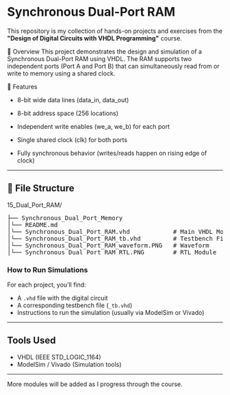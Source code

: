 # Synchronous Dual-Port RAM

This repository is my collection of hands-on projects and exercises from the **"Design of Digital Circuits with VHDL Programming"** course.

🧠 Overview
This project demonstrates the design and simulation of a Synchronous Dual-Port RAM using VHDL. The RAM supports two independent ports (Port A and Port B) that can simultaneously read from or write to memory using a shared clock.

🧩 Features
- 8-bit wide data lines (data_in, data_out)
 
- 8-bit address space (256 locations)

- Independent write enables (we_a, we_b) for each port

- Single shared clock (clk) for both ports

- Fully synchronous behavior (writes/reads happen on rising edge of clock)

---
## 📁 File Structure

15_Dual_Port_RAM/
<pre>
├── Synchronous_Dual_Port_Memory
│└── README.md
│└── Synchronous_Dual_Port_RAM.vhd            # Main VHDL Module
│└── Synchronous_Dual_Port_RAM_tb.vhd         # Testbench File
│└── Synchronous_Dual_Port_RAM_waveform.PNG   # Waveform
│└── Synchronous_Dual_Port_RAM_RTL.PNG        # RTL Module
</pre>

### How to Run Simulations

For each project, you’ll find:
- A `.vhd` file with the digital circuit
- A corresponding testbench file (`_tb.vhd`)
- Instructions to run the simulation (usually via ModelSim or Vivado)

---

## Tools Used
- VHDL (IEEE STD_LOGIC_1164)
- ModelSim / Vivado (Simulation tools)

---

More modules will be added as I progress through the course.
